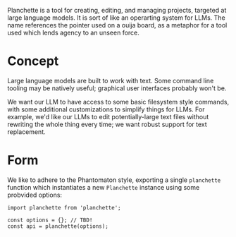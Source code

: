 Planchette is a tool for creating, editing, and managing projects, targeted at large language models. It is sort of like an operarting system for LLMs. The name references the pointer used on a ouija board, as a metaphor for a tool used which lends agency to an unseen force.

# Concept

Large language models are built to work with text. Some command line tooling may be natively useful; graphical user interfaces probably won't be.

We want our LLM to have access to some basic filesystem style commands, with some additional customizations to simplify things for LLMs. For example, we'd like our LLMs to edit potentially-large text files without rewriting the whole thing every time; we want robust support for text replacement.

# Form

We like to adhere to the Phantomaton style, exporting a single `planchette` function which instantiates
a new `Planchette` instance using some probvided options:

```
import planchette from 'planchette';

const options = {}; // TBD!
const api = planchette(options);
```
